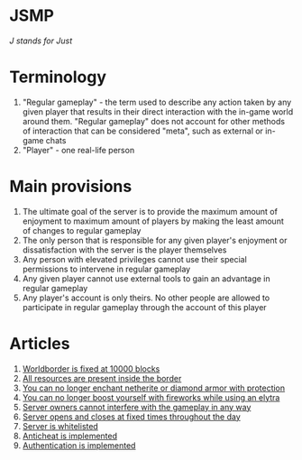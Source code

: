 # JSMP
*J stands for Just*
# Terminology
1. "Regular gameplay" - the term used to describe any action taken by any given player that results in their direct interaction with the in-game world around them. "Regular gameplay" does not account for other methods of interaction that can be considered "meta", such as external or in-game chats
2. "Player" - one real-life person
# Main provisions
1. The ultimate goal of the server is to provide the maximum amount of enjoyment to maximum amount of players by making the least amount of changes to regular gameplay
2. The only person that is responsible for any given player's enjoyment or dissatisfaction with the server is the player themselves
3. Any person with elevated privileges cannot use their special permissions to intervene in regular gameplay
4. Any given player cannot use external tools to gain an advantage in regular gameplay
5. Any player's account is only theirs. No other people are allowed to participate in regular gameplay through the account of this player
# Articles
1. [Worldborder is fixed at 10000 blocks](worldborder.md)
2. [All resources are present inside the border](resources.md)
3. [You can no longer enchant netherite or diamond armor with protection](protection.md)
4. [You can no longer boost yourself with fireworks while using an elytra](elytra.md)
5. [Server owners cannot interfere with the gameplay in any way](admin_interference.md)
6. [Server opens and closes at fixed times throughout the day](schedule.md)
7. [Server is whitelisted](whitelist.md)
8. [Anticheat is implemented](anticheat.md)
9. [Authentication is implemented](authentication.md)

